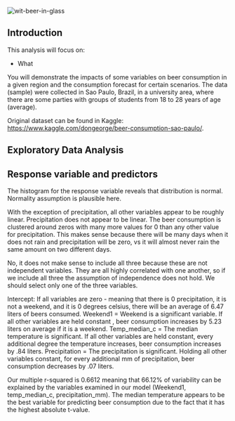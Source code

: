  
![wit-beer-in-glass](https://user-images.githubusercontent.com/71023894/94621679-c047d500-027e-11eb-927c-f36b1cb8c04b.jpg)

## Introduction
 
 
This analysis will focus on:
* What 

You will demonstrate the impacts of some variables on beer consumption in a given region and the consumption forecast for certain scenarios. The data (sample) were collected in Sao Paulo, Brazil, in a university area, where there are some parties with groups of students from 18 to 28 years of age (average).
 
 Original dataset can be found in Kaggle: https://www.kaggle.com/dongeorge/beer-consumption-sao-paulo/.
 
 
 ## Exploratory Data Analysis
 
 ## Response variable and predictors
 
 The histogram for the response variable reveals that distribution is normal. Normality assumption is plausible here. 
 
 With the exception of precipitation, all other variables appear to be roughly linear. Precipitation does not appear to be linear. The beer consumption is clustered around zeros with many more values for 0 than any other value for precipitation. This makes sense because there will be many days when it does not rain and precipitation will be zero, vs it will almost never rain the same amount on two different days.
 
 No, it does not make sense to include all three because these are not independent variables. They are all highly correlated with one another, so if we include all three the assumption of independence does not hold. We should select only one of the three variables.
 
 Intercept: If all variables are zero - meaning that there is 0 precipitation, it is not a weekend, and it is 0 degrees celsius, there will be an average of 6.47 liters of beers consumed.
Weekend1 = Weekend is a significant variable. If all other variables are held constant , beer consumption increases by 5.23 liters on average if it is a weekend.
Temp_median_c = The median temperature is significant. If all other variables are held constant, every additional degree the temperature increases, beer consumption increases by .84 liters.
Precipitation = The precipitation is significant. Holding all other variables constant, for every additional mm of precipitation, beer consumption decreases by .07 liters.

Our multiple r-squared is 0.6612 meaning that 66.12% of variability can be explained by the variables examined in our model (Weekend1, temp_median_c, precipitation_mm). The median temperature appears to be the best variable for predicting beer consumption due to the fact that it has the highest absolute t-value.

